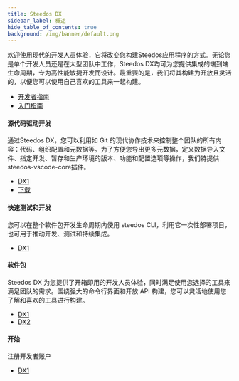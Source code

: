 ```yaml
---
title: Steedos DX
sidebar_label: 概述
hide_table_of_contents: true
background: /img/banner/default.png
---
```


欢迎使用现代的开发人员体验，它将改变您构建Steedos应用程序的方式。无论您是单个开发人员还是在大型团队中工作，Steedos DX均可为您提供集成的端到端生命周期，专为高性能敏捷开发而设计。最重要的是，我们将其构建为开放且灵活的，以便您可以使用自己喜欢的工具来一起构建。

- [开发者指南](/dx/developer_guide)
- [入门指南](/dx/get_start)

#### 源代码驱动开发

通过Steedos DX，您可以利用如 Git 的现代协作技术来控制整个团队的所有内容：代码、组织配置和元数据等。为了方便您导出更多元数据，定义数据导入文件、指定开发、暂存和生产环境的版本、功能和配置选项等操作，我们特提供steedos-vscode-core插件。

- [DX1](/help/company/organization)
- [下载](/help/company/profile)

#### 快速测试和开发

您可以在整个软件包开发生命周期内使用 steedos CLI，利用它一次性部署项目，也可用于推动开发、测试和持续集成。

- [DX1](/help/company/organization)

#### 软件包

Steedos DX 为您提供了开箱即用的开发人员体验，同时满足使用您选择的工具来满足团队的需求。围绕强大的命令行界面和开放 API 构建，您可以灵活地使用您了解和喜欢的工具进行构建。

- [DX1](/help/company/organization)
- [DX2](/help/company/profile)

#### 开始

注册开发者账户

- [DX1](/help/company/organization)
